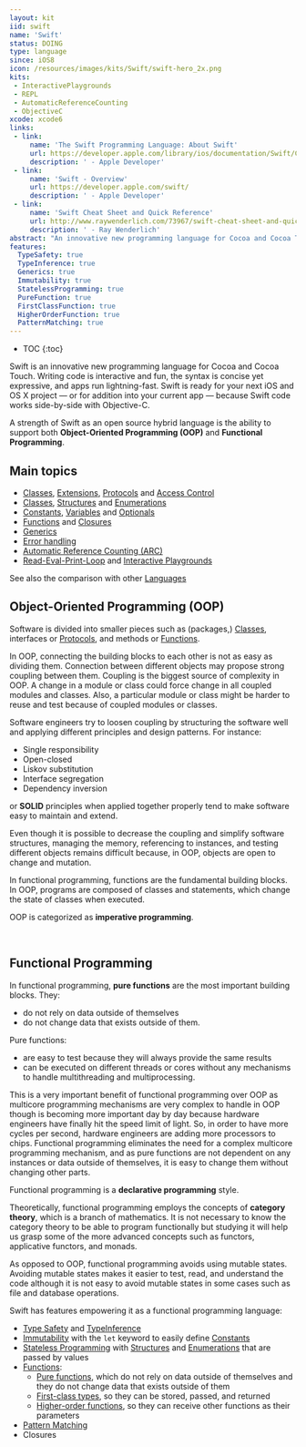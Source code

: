```yaml
---
layout: kit
iid: swift 
name: 'Swift'
status: DOING
type: language
since: iOS8
icon: /resources/images/kits/Swift/swift-hero_2x.png
kits:
 - InteractivePlaygrounds
 - REPL
 - AutomaticReferenceCounting
 - ObjectiveC
xcode: xcode6
links:
 - link:
     name: 'The Swift Programming Language: About Swift'
     url: https://developer.apple.com/library/ios/documentation/Swift/Conceptual/Swift_Programming_Language/
     description: ' - Apple Developer'
 - link:
     name: 'Swift - Overview'
     url: https://developer.apple.com/swift/
     description: ' - Apple Developer'
 - link:
     name: 'Swift Cheat Sheet and Quick Reference'
     url: http://www.raywenderlich.com/73967/swift-cheat-sheet-and-quick-reference
     description: ' - Ray Wenderlich'
abstract: "An innovative new programming language for Cocoa and Cocoa Touch."
features:
  TypeSafety: true
  TypeInference: true
  Generics: true
  Immutability: true
  StatelessProgramming: true
  PureFunction: true
  FirstClassFunction: true
  HigherOrderFunction: true
  PatternMatching: true
---
```


* TOC
{:toc}

Swift is an innovative new programming language for Cocoa and Cocoa Touch. Writing code is interactive and fun, the syntax is concise yet expressive, 
and apps run lightning-fast. Swift is ready for your next iOS and OS X project — or for addition into your current app — because Swift code works 
side-by-side with Objective-C.

A strength of Swift as an open source hybrid language is the ability to support both __Object-Oriented Programming (OOP)__ and __Functional Programming__.


## Main topics

* [Classes](/Class), [Extensions](/Extension), [Protocols](/Protocol) and [Access Control](/AccessControl)
* [Classes](/Class), [Structures](/Structure) and [Enumerations](/Enumeration)
* [Constants](/Constant), [Variables](/Variable) and [Optionals](/Optional)
* [Functions](/Function) and [Closures](/Closure)
* [Generics](/Generics)
* [Error handling](/Error)
* [Automatic Reference Counting (ARC)](/AutomaticReferenceCounting)
* [Read-Eval-Print-Loop](/REPL) and [Interactive Playgrounds](/InteractivePlaygrounds)


See also the comparison with other [Languages](/languages)

## Object-Oriented Programming (OOP)

Software is divided into smaller pieces such as (packages,) [Classes](/Class), interfaces or [Protocols](/Protocol), and methods or [Functions](/Function).

In OOP, connecting the building blocks to each other is not as easy as dividing them. Connection between different objects may propose strong coupling 
between them. Coupling is the biggest source of complexity in OOP. A change in a module or class could force change in all coupled modules and classes. 
Also, a particular module or class might be harder to reuse and test because of coupled modules or classes.

Software engineers try to loosen coupling by structuring the software well and applying different principles and design patterns. For instance:

* Single responsibility
* Open-closed
* Liskov substitution
* Interface segregation 
* Dependency inversion 

or __SOLID__ principles when applied together properly tend to make software easy to maintain and extend.

Even though it is possible to decrease the coupling and simplify software structures, managing the memory, referencing to instances, and testing 
different objects remains difficult because, in OOP, objects are open to change and mutation.

In functional programming, functions are the fundamental building blocks. In OOP, programs are composed of classes and statements, which change the 
state of classes when executed.

OOP is categorized as __imperative programming__.


&nbsp;

## Functional Programming

In functional programming, __pure functions__ are the most important building blocks. They:
 
* do not rely on data outside of themselves 
* do not change data that exists outside of them. 

Pure functions:
 
* are easy to test because they will always provide the same results
* can be executed on different threads or cores without any mechanisms to handle multithreading and multiprocessing. 

This is a very important benefit of functional programming over OOP as multicore programming mechanisms are very complex to handle in OOP though is 
becoming more important day by day because hardware engineers have finally hit the speed limit of light. So, in order to have more cycles per second, 
hardware engineers are adding more processors to chips. Functional programming eliminates the need for a complex multicore programming mechanism, and 
as pure functions are not dependent on any instances or data outside of themselves, it is easy to change them without changing other parts.

Functional programming is a __declarative programming__ style.

Theoretically, functional programming employs the concepts of __category theory__, which is a branch of mathematics. It is not necessary to know the 
category theory to be able to program functionally but studying it will help us grasp some of the more advanced concepts such as functors, applicative 
functors, and monads.

As opposed to OOP, functional programming avoids using mutable states. Avoiding mutable states makes it easier to test, read, and understand the code 
although it is not easy to avoid mutable states in some cases such as file and database operations.

Swift has features empowering it as a functional programming language:

* [Type Safety](/functional/TypeSafety) and [TypeInference](/functional/TypeInference)
* [Immutability](/functional/Immutability) with the `let` keyword to easily define [Constants](/Constant)
* [Stateless Programming](/functional/StatelessProgramming) with [Structures](/Structure) and [Enumerations](Enumeration) that are passed by values
* [Functions](/Function):
  * [Pure functions](/functional/PureFunction), which do not rely on data outside of themselves and they do not change data that exists outside of them 
  * [First-class types](/functional/FirstClassFunction), so they can be stored, passed, and returned
  * [Higher-order functions](/functional/HigherOrderFunction), so they can receive other functions as their parameters
* [Pattern Matching](/functional/PatternMatching)
* Closures
